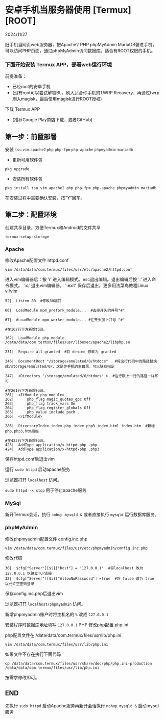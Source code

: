 # 安卓手机当服务器使用 [Termux] [ROOT]

2024/11/27

旧手机当网页web服务器，把Apache2 PHP phpMyAdmin MariaDB装进手机，可以访问PHP页面，通过phpMyAdmin访问数据库。适合有ROOT权限的手机。

### 下面开始安装 Termux APP，部署web运行环境
前提准备：
 - 已经root的安卓手机
 - (没有root可以尝试解锁BL，刷入适合你手机的TWRP Recovery，再通过twrp刷入magisk，最后使用magisk进行ROOT授权)

下载 Termux APP
 - (推荐Google Play商店下载，或者GitHub)



## 第一步：前置部署
安装 `tsu` `vim` `apache2` `php` `php-fpm` `php-apache` `phpmyadmin` `mariadb`

- 更新可用软件包

``` shell
pkg upgrade
```

- 安装所有软件包

``` shell
pkg install tsu vim apache2 php php-fpm php-apache phpmyadmin mariadb
```

在安装过程中需要确认安装，按"Y"回车。

## 第二步：配置环境

创建共享目录，方便Termux和Android的文件共享

``` shell
termux-setup-storage
```

### Apache
修改Apache配置文件  httpd.conf

``` shell
vim /data/data/com.termux/files/usr/etc/apache2/httpd.conf
```

进入vim编辑器后：按 'i' 进入编辑模式。esc退出编辑。退出编辑后按 ':’ 进入命令模式。 ':q' 退出vim编辑器。 ':exit' 保存后退出。更多用法菜鸟教程Linux vi/vim

``` shell
52|  Listen 80  #修改80端口

66|  LoadModule mpm_prefork_module...  #去掉开头的井号"#"

67|  #LoadModule mpm_worker_module... #在开头加上井号 "#"

#在162行下方新增代码。

162|  LoadModule php_module /data/data/com.termux/files/usr/libexec/apache2/libphp.so  

231|  Require all granted  #将 denied 修改为 granted

246|  DocumentRoot "/storage/emulated/0/htdocs"   #将这行代码中的路径替换成/storage/emulated/0/，这是你手机的主目录，可以随意指定

247|  <Directory "/storage/emulated/0/htdocs" >  #这行跟上一行的路径一样即可

#在261行下方新增代码。
261|  <IfModule php_module>
262|      php_flag magic_quotes_gpc Off
263|      php_flag track_vars On
264|      php_flag register_globals Off
265|      php_value include_pach .
266|  </IfModule>

286|  DirectoryIndex index.php index.php3 index.html index.htm  #新增php,php3,htm后缀

#在423行下方新增代码。
423|  AddType application/x-httpd-php .php
424|  AddType application/x-httpd-php .php3
```

保存httpd.conf后退出vim

运行 `sudo httpd` 启动apache服务

浏览器打开 `localhost` 访问。 

`sudo httpd -k stop` 用于停止apache服务


### MySql
新开Termux会话，执行 `nohup mysqld &` 或者直接执行 `mysqld` 运行数据库服务。


### phpMyAdmin
修改phpmyadmin配置文件 config.inc.php

``` shell
vim /data/data/com.termux/files/usr/etc/phpmyadmin/config.inc.php
```

修改代码

``` shell
30|  $cfg["Server"][$i]["host"] = '127.0.0.1'  #将localhost 改为 127.0.0.1 以建立TCP连接
32|  $cfg["Server"][$i]["AllowNoPassword"] =true  #将 false 改为 true 以允许空密码登录
```

保存config.inc.php后退出vim

浏览器打开 `localhost/phpmyadmin` 访问。

新增phpmyadmin账户时将主机名的 `%` 改成 `127.0.0.1`

安装程序时数据库地址填写 `127.0.0.1`
PHP
修改php配置 php.ini

php配置文件在 /data/data/com.termux/files/usr/lib/php.ini

``` shell
vim /data/data/com.termux/files/usr/lib/php.ini
```

如果文件不存在执行下面代码

``` shell
cp /data/data/com.termux/files/usr/share/doc/php/php.ini-production /data/data/com.termux/files/usr/lib/php.ini 
```

按需求修改即可。

## END

先执行 `sudo httpd` 启动Apache服务再新开会话执行 `nohup mysqld &` 启动mysql服务
